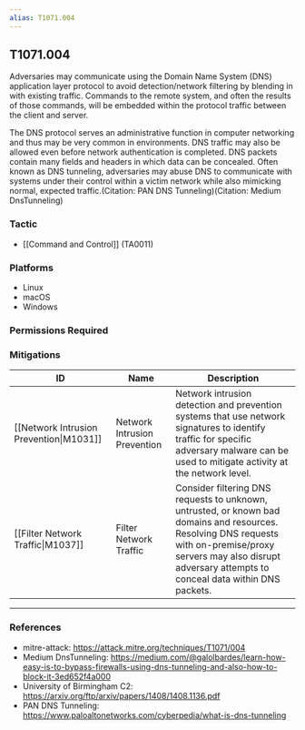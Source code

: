 ```yaml
---
alias: T1071.004
---
```


## T1071.004

Adversaries may communicate using the Domain Name System (DNS) application layer protocol to avoid detection/network filtering by blending in with existing traffic. Commands to the remote system, and often the results of those commands, will be embedded within the protocol traffic between the client and server. 

The DNS protocol serves an administrative function in computer networking and thus may be very common in environments. DNS traffic may also be allowed even before network authentication is completed. DNS packets contain many fields and headers in which data can be concealed. Often known as DNS tunneling, adversaries may abuse DNS to communicate with systems under their control within a victim network while also mimicking normal, expected traffic.(Citation: PAN DNS Tunneling)(Citation: Medium DnsTunneling) 


### Tactic
- [[Command and Control]] (TA0011)

### Platforms
- Linux
- macOS
- Windows

### Permissions Required

### Mitigations

| ID | Name | Description |
| --- | --- | --- |
| [[Network Intrusion Prevention\|M1031]] | Network Intrusion Prevention | Network intrusion detection and prevention systems that use network signatures to identify traffic for specific adversary malware can be used to mitigate activity at the network level.  |
| [[Filter Network Traffic\|M1037]] | Filter Network Traffic | Consider filtering DNS requests to unknown, untrusted, or known bad domains and resources. Resolving DNS requests with on-premise/proxy servers may also disrupt adversary attempts to conceal data within DNS packets.  |


---
### References

- mitre-attack: https://attack.mitre.org/techniques/T1071/004
- Medium DnsTunneling: https://medium.com/@galolbardes/learn-how-easy-is-to-bypass-firewalls-using-dns-tunneling-and-also-how-to-block-it-3ed652f4a000
- University of Birmingham C2: https://arxiv.org/ftp/arxiv/papers/1408/1408.1136.pdf
- PAN DNS Tunneling: https://www.paloaltonetworks.com/cyberpedia/what-is-dns-tunneling
